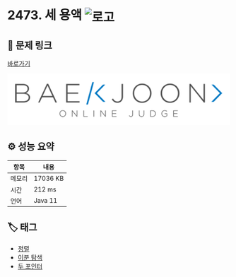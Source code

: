# 2473. 세 용액 <img src="https://d2gd6pc034wcta.cloudfront.net/tier/13.svg" alt="로고" height="32" style="vertical-align: middle;" />

## 🔗 문제 링크

[바로가기](https://www.acmicpc.net/problem/2473)

![백준 로고](../../images/boj.png)

## ⚙️ 성능 요약

| 항목   | 내용     |
| ------ | -------- |
| 메모리 | 17036 KB |
| 시간   | 212 ms   |
| 언어   | Java 11  |

## 🏷️ 태그

- [정렬](https://www.acmicpc.net/problemset?sort=ac_desc&algo=97)
- [이분 탐색](https://www.acmicpc.net/problemset?sort=ac_desc&algo=12)
- [두 포인터](https://www.acmicpc.net/problemset?sort=ac_desc&algo=80)
